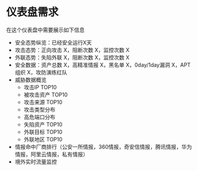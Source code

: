 # 仪表盘需求

在这个仪表盘中需要展示如下信息

- 安全态势纵览：已经安全运行X天
- 攻击态势：正向攻击 X，阻断次数 X，监控次数 X
- 外联态势：失陷外联 X，阻断次数 X，监控次数 X
- 安全数据：资产总数 X，高精准情报 X，黑名单 X，0day/1day漏洞 X，APT组织 X，攻防演练红队
- 威胁数据概览
  - 攻击IP TOP10
  - 被攻击资产 TOP10
  - 攻击来源 TOP10
  - 攻击类型分布
  - 高危端口分布
  - 失陷资产 TOP10
  - 外联目标 TOP10
  - 外联地区 TOP10
- 情报命中厂商排行（公安一所情报，360情报，奇安信情报，腾讯情报，华为情报，阿里云情报，私有情报）
- 境外实时流量监控